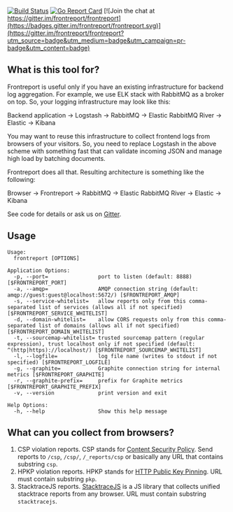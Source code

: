 [![Build Status](https://travis-ci.org/skbkontur/frontreport.svg?branch=master)](https://travis-ci.org/skbkontur/frontreport) [![Go Report Card](https://goreportcard.com/badge/github.com/skbkontur/frontreport)](https://goreportcard.com/report/github.com/skbkontur/frontreport) [![Join the chat at https://gitter.im/frontreport/frontreport](https://badges.gitter.im/frontreport/frontreport.svg)](https://gitter.im/frontreport/frontreport?utm_source=badge&utm_medium=badge&utm_campaign=pr-badge&utm_content=badge)


## What is this tool for?

Frontreport is useful only if you have an existing infrastructure for backend log aggregation. For example, we use ELK stack with RabbitMQ as a broker on top. So, your logging infrastructure may look like this:

Backend application → Logstash → RabbitMQ → Elastic RabbitMQ River → Elastic → Kibana

You may want to reuse this infrastructure to collect frontend logs from browsers of your visitors. So, you need to replace Logstash in the above scheme with something fast that can validate incoming JSON and manage high load by batching documents.

Frontreport does all that. Resulting architecture is something like the following:

Browser → Frontreport → RabbitMQ → Elastic RabbitMQ River → Elastic → Kibana

See code for details or ask us on [Gitter][].


## Usage

```
Usage:
  frontreport [OPTIONS]

Application Options:
  -p, --port=                port to listen (default: 8888) [$FRONTREPORT_PORT]
  -a, --amqp=                AMQP connection string (default: amqp://guest:guest@localhost:5672/) [$FRONTREPORT_AMQP]
  -s, --service-whitelist=   allow reports only from this comma-separated list of services (allows all if not specified) [$FRONTREPORT_SERVICE_WHITELIST]
  -d, --domain-whitelist=    allow CORS requests only from this comma-separated list of domains (allows all if not specified) [$FRONTREPORT_DOMAIN_WHITELIST]
  -t, --sourcemap-whitelist= trusted sourcemap pattern (regular expression), trust localhost only if not specified (default: ^(http|https)://localhost/) [$FRONTREPORT_SOURCEMAP_WHITELIST]
  -l, --logfile=             log file name (writes to stdout if not specified) [$FRONTREPORT_LOGFILE]
  -g, --graphite=            Graphite connection string for internal metrics [$FRONTREPORT_GRAPHITE]
  -r, --graphite-prefix=     prefix for Graphite metrics [$FRONTREPORT_GRAPHITE_PREFIX]
  -v, --version              print version and exit

Help Options:
  -h, --help                 Show this help message
```


## What can you collect from browsers?

1. CSP violation reports. CSP stands for [Content Security Policy][]. Send reports to `/csp`, `/csp/`, `/_reports/csp` or basically any URL that contains substring `csp`.
2. HPKP violation reports. HPKP stands for [HTTP Public Key Pinning][]. URL must contain substring `pkp`.
3. StacktraceJS reports. [StacktraceJS][] is a JS library that collects unified stacktrace reports from any browser. URL must contain substring `stacktracejs`.


[Content Security Policy]: http://en.wikipedia.org/wiki/Content_Security_Policy
[HTTP Public Key Pinning]: https://en.wikipedia.org/wiki/HTTP_Public_Key_Pinning
[StacktraceJS]:            https://www.stacktracejs.com
[Gitter]:                  https://gitter.im/frontreport/frontreport
